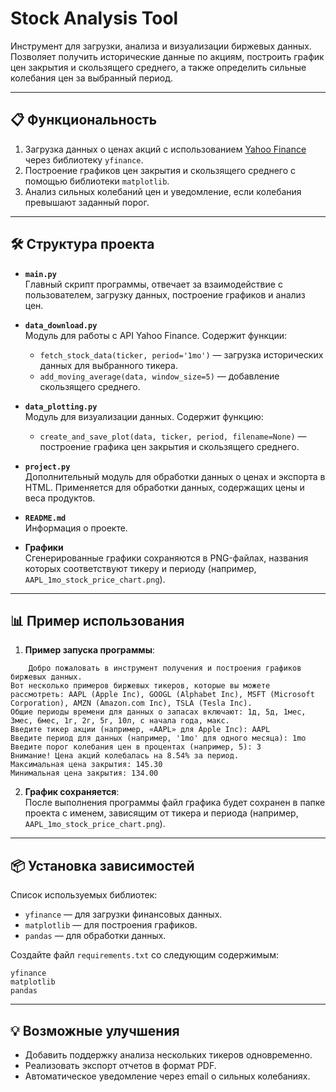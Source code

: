 # Stock Analysis Tool

Инструмент для загрузки, анализа и визуализации биржевых данных. Позволяет получить исторические данные по акциям, построить график цен закрытия и скользящего среднего, а также определить сильные колебания цен за выбранный период.

---

## 📋 Функциональность

1. Загрузка данных о ценах акций с использованием [Yahoo Finance](https://finance.yahoo.com/) через библиотеку `yfinance`.
2. Построение графиков цен закрытия и скользящего среднего с помощью библиотеки `matplotlib`.
3. Анализ сильных колебаний цен и уведомление, если колебания превышают заданный порог.

---

## 🛠 Структура проекта

- **`main.py`**  
    Главный скрипт программы, отвечает за взаимодействие с пользователем, загрузку данных, построение графиков и анализ цен.
    
- **`data_download.py`**  
    Модуль для работы с API Yahoo Finance. Содержит функции:
    
    - `fetch_stock_data(ticker, period='1mo')` — загрузка исторических данных для выбранного тикера.
    - `add_moving_average(data, window_size=5)` — добавление скользящего среднего.
- **`data_plotting.py`**  
    Модуль для визуализации данных. Содержит функцию:
    
    - `create_and_save_plot(data, ticker, period, filename=None)` — построение графика цен закрытия и скользящего среднего.
- **`project.py`**  
    Дополнительный модуль для обработки данных о ценах и экспорта в HTML. Применяется для обработки данных, содержащих цены и веса продуктов.
    
- **`README.md`**  
    Информация о проекте.
    
- **Графики**  
    Сгенерированные графики сохраняются в PNG-файлах, названия которых соответствуют тикеру и периоду (например, `AAPL_1mo_stock_price_chart.png`).
    

---

## 📊 Пример использования

1. **Пример запуска программы**:
```
    Добро пожаловать в инструмент получения и построения графиков биржевых данных.
Вот несколько примеров биржевых тикеров, которые вы можете рассмотреть: AAPL (Apple Inc), GOOGL (Alphabet Inc), MSFT (Microsoft Corporation), AMZN (Amazon.com Inc), TSLA (Tesla Inc).
Общие периоды времени для данных о запасах включают: 1д, 5д, 1мес, 3мес, 6мес, 1г, 2г, 5г, 10л, с начала года, макс.
Введите тикер акции (например, «AAPL» для Apple Inc): AAPL
Введите период для данных (например, '1mo' для одного месяца): 1mo
Введите порог колебания цен в процентах (например, 5): 3
Внимание! Цена акций колебалась на 8.54% за период.
Максимальная цена закрытия: 145.30
Минимальная цена закрытия: 134.00
```
    
2. **График сохраняется**:  
    После выполнения программы файл графика будет сохранен в папке проекта с именем, зависящим от тикера и периода (например, `AAPL_1mo_stock_price_chart.png`).
    

---

## 📦 Установка зависимостей

Список используемых библиотек:

- `yfinance` — для загрузки финансовых данных.
- `matplotlib` — для построения графиков.
- `pandas` — для обработки данных.

Создайте файл `requirements.txt` со следующим содержимым:

```
yfinance 
matplotlib 
pandas
```

---

## 💡 Возможные улучшения

- Добавить поддержку анализа нескольких тикеров одновременно.
- Реализовать экспорт отчетов в формат PDF.
- Автоматическое уведомление через email о сильных колебаниях.
